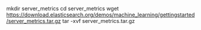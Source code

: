 mkdir server_metrics
cd server_metrics
wget https://download.elasticsearch.org/demos/machine_learning/gettingstarted/server_metrics.tar.gz
tar -xvf server_metrics.tar.gz
